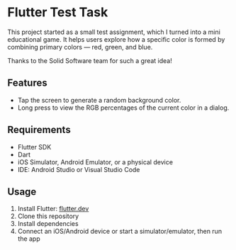 # Flutter Test Task 

This project started as a small test assignment, which I turned into a mini educational game. It helps users explore how a specific color is formed by combining primary colors — red, green, and blue. 

Thanks to the Solid Software team for such a great idea!

## Features
- Tap the screen to generate a random background color.
- Long press to view the RGB percentages of the current color in a dialog.

## Requirements
- Flutter SDK 
- Dart 
- iOS Simulator, Android Emulator, or a physical device
- IDE: Android Studio or Visual Studio Code

## Usage
1. Install Flutter: [flutter.dev](https://flutter.dev)
2. Clone this repository 
3. Install dependencies
3. Connect an iOS/Android device or start a simulator/emulator, then run the app
